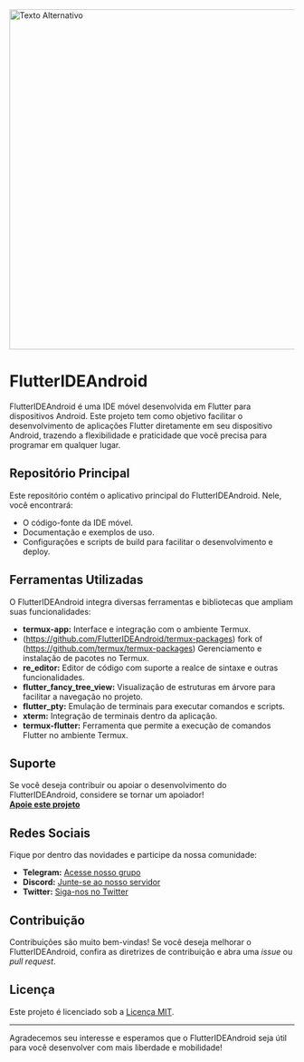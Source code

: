 <img src="https://i0.wp.com/codingwitht.com/wp-content/uploads/2022/02/Coding-with-Tea-blue-flutter-logo-Hlf-Logo.png" alt="Texto Alternativo" width="600" height="600" />


# FlutterIDEAndroid

FlutterIDEAndroid é uma IDE móvel desenvolvida em Flutter para dispositivos Android. Este projeto tem como objetivo facilitar o desenvolvimento de aplicações Flutter diretamente em seu dispositivo Android, trazendo a flexibilidade e praticidade que você precisa para programar em qualquer lugar.

## Repositório Principal

Este repositório contém o aplicativo principal do FlutterIDEAndroid. Nele, você encontrará:
- O código-fonte da IDE móvel.
- Documentação e exemplos de uso.
- Configurações e scripts de build para facilitar o desenvolvimento e deploy.

## Ferramentas Utilizadas

O FlutterIDEAndroid integra diversas ferramentas e bibliotecas que ampliam suas funcionalidades:

- **termux-app:** Interface e integração com o ambiente Termux.
- (https://github.com/FlutterIDEAndroid/termux-packages) fork of (https://github.com/termux/termux-packages) Gerenciamento e instalação de pacotes no Termux.
- **re_editor:** Editor de código com suporte a realce de sintaxe e outras funcionalidades.
- **flutter_fancy_tree_view:** Visualização de estruturas em árvore para facilitar a navegação no projeto.
- **flutter_pty:** Emulação de terminais para executar comandos e scripts.
- **xterm:** Integração de terminais dentro da aplicação.
- **termux-flutter:** Ferramenta que permite a execução de comandos Flutter no ambiente Termux.

## Suporte

Se você deseja contribuir ou apoiar o desenvolvimento do FlutterIDEAndroid, considere se tornar um apoiador!  
[**Apoie este projeto**](https://link-para-apoiadores.com)

## Redes Sociais

Fique por dentro das novidades e participe da nossa comunidade:

- **Telegram:** [Acesse nosso grupo](https://t.me/seu_grupo_telegram)
- **Discord:** [Junte-se ao nosso servidor](https://discord.gg/seu_convite)
- **Twitter:** [Siga-nos no Twitter](https://twitter.com/seu_perfil)

## Contribuição

Contribuições são muito bem-vindas! Se você deseja melhorar o FlutterIDEAndroid, confira as diretrizes de contribuição e abra uma _issue_ ou _pull request_.

## Licença

Este projeto é licenciado sob a [Licença MIT](LICENSE).

---

Agradecemos seu interesse e esperamos que o FlutterIDEAndroid seja útil para você desenvolver com mais liberdade e mobilidade!
